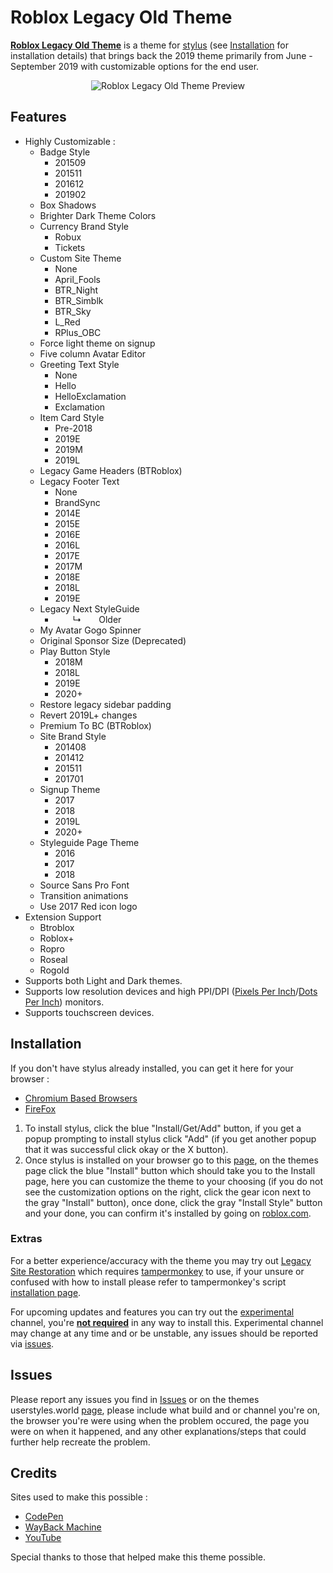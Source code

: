 # Roblox Legacy Old Theme
**[Roblox Legacy Old Theme](https://userstyles.world/style/5399/)** is a theme for [stylus](https://add0n.com/stylus.html) (see [Installation](#Installation) for installation details) that brings back the 2019 theme primarily from June - September 2019 with customizable options for the end user.

<p align="center">
    <img src="Dev/Master/Thumbnails/Outputs/RLOT.png" alt="Roblox Legacy Old Theme Preview" title="Roblox Legacy Theme Preview">
</p>

## Features
- Highly Customizable :
  - Badge Style
    - 201509
    - 201511
    - 201612
    - 201902
  - Box Shadows
  - Brighter Dark Theme Colors
  - Currency Brand Style
    - Robux
    - Tickets
  - Custom Site Theme
    - None
    - April_Fools
    - BTR_Night
    - BTR_Simblk
    - BTR_Sky
    - L_Red
    - RPlus_OBC
  - Force light theme on signup
  - Five column Avatar Editor
  - Greeting Text Style
    - None
    - Hello
    - HelloExclamation
    - Exclamation
  - Item Card Style
    - Pre-2018
    - 2019E
    - 2019M
    - 2019L
  - Legacy Game Headers (BTRoblox)
  - Legacy Footer Text
    - None
    - BrandSync
    - 2014E
    - 2015E
    - 2016E
    - 2016L
    - 2017E
    - 2017M
    - 2018E
    - 2018L
    - 2019E
  - Legacy Next StyleGuide
    -   ↳  Older
  - My Avatar Gogo Spinner
  - Original Sponsor Size (Deprecated)
  - Play Button Style
    - 2018M
    - 2018L
    - 2019E
    - 2020+
  - Restore legacy sidebar padding
  - Revert 2019L+ changes
  - Premium To BC (BTRoblox)
  - Site Brand Style
    - 201408
    - 201412
    - 201511
    - 201701
  - Signup Theme
    - 2017
    - 2018
    - 2019L
    - 2020+
  - Styleguide Page Theme
    - 2016
    - 2017
    - 2018
  - Source Sans Pro Font
  - Transition animations
  - Use 2017 Red icon logo
- Extension Support
  - Btroblox
  - Roblox+
  - Ropro
  - Roseal
  - Rogold
- Supports both Light and Dark themes.
- Supports low resolution devices and high PPI/DPI ([Pixels Per Inch](https://en.wikipedia.org/wiki/Pixel_density)/[Dots Per Inch](https://en.wikipedia.org/wiki/Dots_per_inch)) monitors.
- Supports touchscreen devices.

## Installation

If you don't have stylus already installed, you can get it here for your browser :
- [Chromium Based Browsers](https://chrome.google.com/webstore/detail/stylus/clngdbkpkpeebahjckkjfobafhncgmne)
- [FireFox](https://addons.mozilla.org/en-US/firefox/addon/styl-us/?utm_source=addons.mozilla.org&utm_medium=referral&utm_content=search)

1. To install stylus, click the blue "Install/Get/Add" button, if you get a popup prompting to install stylus click "Add" (if you get another popup that it was successful click okay or the X button).
2. Once stylus is installed on your browser go to this [page](https://userstyles.world/style/5399/), on the themes page click the blue "Install" button which should take you to the Install page, here you can customize the theme to your choosing (if you do not see the customization options on the right, click the gear icon next to the gray "Install" button), once done, click the gray "Install Style" button and your done, you can confirm it's installed by going on [roblox.com](https://roblox.com/).

### Extras

For a better experience/accuracy with the theme you may try out [Legacy Site Restoration](https://raw.githubusercontent.com/tersiswilvin/Roblox-2019-Old-Theme/Release/Dev/Master/src/JS/LegacySiteRestoration.user.js) which requires [tampermonkey](https://www.tampermonkey.net/index.php#download) to use, if your unsure or confused with how to install please refer to tampermonkey's script [installation page](https://www.tampermonkey.net/faq.php?locale=en#Q102).

For upcoming updates and features you can try out the [experimental](https://github.com/tersiswilvin/Roblox-2019-Old-Theme/raw/Release/Dev/Experimental/src/RLOTExperimental.user.css) channel, you're <ins>**not required**</ins> in any way to install this. Experimental channel may change at any time and or be unstable, any issues should be reported via [issues](#Issues).

## Issues

Please report any issues you find in [Issues](https://github.com/tersiswilvin/Roblox-2019-Old-Theme/issues) or on the themes userstyles.world [page](https://userstyles.world/style/5399/), please include what build and or channel you're on, the browser you're were using when the problem occured, the page you were on when it happened, and any other explanations/steps that could further help recreate the problem.

## Credits

Sites used to make this possible :
- [CodePen](//codepen.io)
- [WayBack Machine](//web.archive.org)
- [YouTube](//www.YouTube.com)

Special thanks to those that helped make this theme possible.
